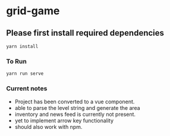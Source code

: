 # grid-game

## Please first install required dependencies
```
yarn install
```

### To Run
```
yarn run serve
```

### Current notes
- Project has been converted to a vue component. 
- able to parse the level string and generate the area
- inventory and news feed is currently not present. 
- yet to implement arrow key functionality
- should also work with npm.
